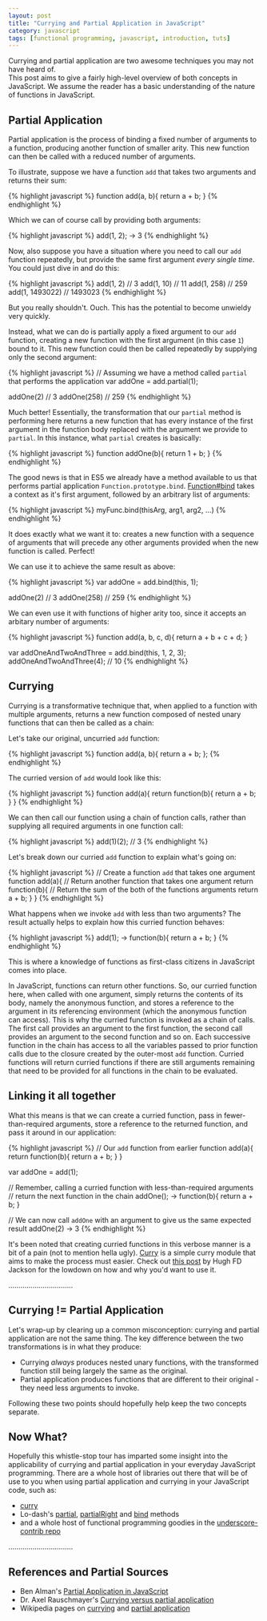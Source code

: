 ```yaml
---
layout: post
title: "Currying and Partial Application in JavaScript"
category: javascript
tags: [functional programming, javascript, introduction, tuts]
---
```


Currying and partial application are two awesome techniques you may not have heard of.  
This post aims to give a fairly high-level overview of both concepts in JavaScript. We assume the reader 
has a basic understanding of the nature of functions in JavaScript.

## Partial Application

Partial application is the process of binding a fixed number of arguments to a function, 
producing another function of smaller arity. This new function can then be called with a reduced number of
arguments.

To illustrate, suppose we have a function `add` that takes two arguments and returns their sum:

{% highlight javascript %}
function add(a, b){
  return a + b;
}
{% endhighlight %}

Which we can of course call by providing both arguments:

{% highlight javascript %}
add(1, 2);
-> 3
{% endhighlight %}

Now, also suppose you have a situation where you need to call our `add` function repeatedly, but provide 
the same first argument _every single time_. You could just dive in and do this:

{% highlight javascript %}
add(1, 2) // 3
add(1, 10) // 11
add(1, 258) // 259
add(1, 1493022) // 1493023
{% endhighlight %}

But you really shouldn't. Ouch. This has the potential to become unwieldy very quickly.

Instead, what we can do is partially apply a fixed argument to our `add` function, creating a new function with the first argument 
(in this case `1`) bound to it. This new function could then be called repeatedly by supplying only the second argument:

{% highlight javascript %}
// Assuming we have a method called `partial` that performs the application
var addOne = add.partial(1);

addOne(2) // 3
addOne(258) // 259
{% endhighlight %}

Much better! Essentially, the transformation that our `partial` method is performing here returns a new 
function that has every instance of the first argument in the function body replaced with the argument 
we provide to `partial`. In this instance, what `partial` creates is basically:

{% highlight javascript %}
function addOne(b){
  return 1 + b;
}
{% endhighlight %}

The good news is that in ES5 we already have a method available to us that performs partial application `Function.prototype.bind`. 
[Function#bind](https://developer.mozilla.org/en-US/docs/Web/JavaScript/Reference/Global_Objects/Function/bind) 
takes a context as it's first argument, followed by an arbitrary list of arguments:

{% highlight javascript %}
myFunc.bind(thisArg, arg1, arg2, ...)
{% endhighlight %}

It does exactly what we want it to: creates a new function with a sequence of arguments that will precede any other 
arguments provided when the new function is called. Perfect!

We can use it to achieve the same result as above:

{% highlight javascript %}
var addOne = add.bind(this, 1);

addOne(2) // 3
addOne(258) // 259
{% endhighlight %}

We can even use it with functions of higher arity too, since it accepts an arbitary number 
of arguments:

{% highlight javascript %}
function add(a, b, c, d){
  return a + b + c + d;
}

var addOneAndTwoAndThree = add.bind(this, 1, 2, 3);
addOneAndTwoAndThree(4); // 10
{% endhighlight %}

## Currying

Currying is a transformative technique that, when applied to a function with multiple arguments, returns 
a new function composed of nested unary functions that can then be called as a chain:

Let's take our original, uncurried `add` function:

{% highlight javascript %}
function add(a, b){
  return a + b;
};
{% endhighlight %}

The curried version of `add` would look like this:

{% highlight javascript %}
function add(a){
  return function(b){
    return a + b;
  }
}
{% endhighlight %}

We can then call our function using a chain of function calls, rather than supplying all required arguments in 
one function call:

{% highlight javascript %}
add(1)(2); // 3
{% endhighlight %}

Let's break down our curried `add` function to explain what's going on:

{% highlight javascript %}
// Create a function `add` that takes one argument
function add(a){
  // Return another function that takes one argument
  return function(b){
    // Return the sum of the both of the functions arguments
    return a + b;
  }
}
{% endhighlight %}

What happens when we invoke `add` with less than two arguments? The result actually helps to explain 
how this curried function behaves:

{% highlight javascript %}
add(1);
-> function(b){
     return a + b;
   }
{% endhighlight %}

This is where a knowledge of functions as first-class citizens in JavaScript comes into place. 

In JavaScript, functions can return other functions. So, our curried function here, when called with one argument, simply returns the contents of its body, namely the anonymous function, and 
stores a reference to the argument in its referencing environment (which the anonymous function can access).
This is why the curried function is invoked as a chain of calls. The first call provides an argument to the first function, 
the second call provides an argument to the second function and so on. Each successive function in the chain has access to all the variables passed to prior function 
calls due to the closure created by the outer-most `add` function. Curried functions will return curried functions if there are still arguments 
remaining that need to be provided for all functions in the chain to be evaluated.

## Linking it all together

What this means is that we can create a curried function, pass in fewer-than-required arguments, store a reference to the 
returned function, and pass it around in our application:

{% highlight javascript %}
// Our `add` function from earlier
function add(a){
  return function(b){
    return a + b;
  }
}

var addOne = add(1);

// Remember, calling a curried function with less-than-required arguments 
// return the next function in the chain
addOne();
-> function(b){
     return a + b;
   }

// We can now call `addOne` with an argument to give us the same expected result
addOne(2)
-> 3
{% endhighlight %}

It's been noted that creating curried functions in this verbose manner is a bit of a pain (not to mention hella ugly). [Curry](https://github.com/dominictarr/curry) is 
a simple curry module that aims to make the process must easier. Check out [this post](http://hughfdjackson.com/javascript/2013/07/06/why-curry-helps/) by Hugh FD Jackson for the lowdown on 
how and why you'd want to use it.

................................

## Currying != Partial Application

Let's wrap-up by clearing up a common misconception: currying and partial application are not the same thing. The key difference between the two 
transformations is in what they produce:

* Currying _always_ produces nested unary functions, with the transformed function still 
being largely the same as the original. 
* Partial application produces functions that are different 
to their original - they need less arguments to invoke.

Following these two points should hopefully help keep the two concepts separate.

## Now What?

Hopefully this whistle-stop tour has imparted some insight into the applicability of currying 
and partial application in your everyday JavaScript programming. There are a whole host of 
libraries out there that will be of use to you when using partial application and currying in 
your JavaScript code, such as:

- [curry](https://github.com/dominictarr/curry)
- Lo-dash's [partial](http://lodash.com/docs#partial), [partialRight](http://lodash.com/docs#partialRight) and [bind](http://lodash.com/docs#bind) methods
- and a whole host of functional programming goodies in the [underscore-contrib repo](https://github.com/documentcloud/underscore-contrib)

................................

## References and Partial Sources

* Ben Alman's [Partial Application in JavaScript](http://benalman.com/news/2012/09/partial-application-in-javascript/)
* Dr. Axel Rauschmayer's [Currying versus partial application](http://www.2ality.com/2011/09/currying-vs-part-eval.html)
* Wikipedia pages on [currying](http://en.wikipedia.org/wiki/Currying) and [partial application](http://en.wikipedia.org/wiki/Partial_application)
